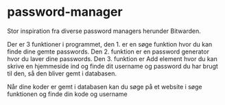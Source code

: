 # password-manager
Stor inspiration fra diverse password managers herunder Bitwarden.

Der er 3 funktioner i programmet, den 1. er en søge funktion hvor du kan finde dine gemte passwords.
Den 2. funktion er en password generator hvor du laver dine passwords.
Den 3. funktion er Add element hvor du kan skrive en hjemmeside ind og finde dit username og password du har brugt til den, så den bliver gemt i databasen.

Når dine koder er gemt i databasen kan du søge på et website i søge funktionen og finde din kode og username
